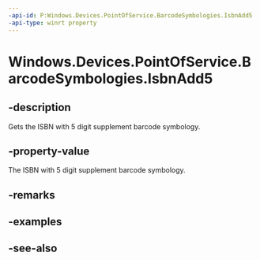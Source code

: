 ----api-id: P:Windows.Devices.PointOfService.BarcodeSymbologies.IsbnAdd5
-api-type: winrt property
---<!-- Property syntaxpublic uint IsbnAdd5 { get; }--># Windows.Devices.PointOfService.BarcodeSymbologies.IsbnAdd5## -descriptionGets the ISBN with 5 digit supplement barcode symbology.## -property-valueThe ISBN with 5 digit supplement barcode symbology.## -remarks## -examples## -see-also